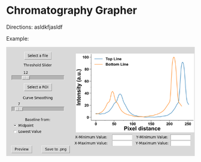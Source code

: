 # Chromatography Grapher

Directions:
asldkfjasldf


Example:

![example image](test-data/screenshot.png)
